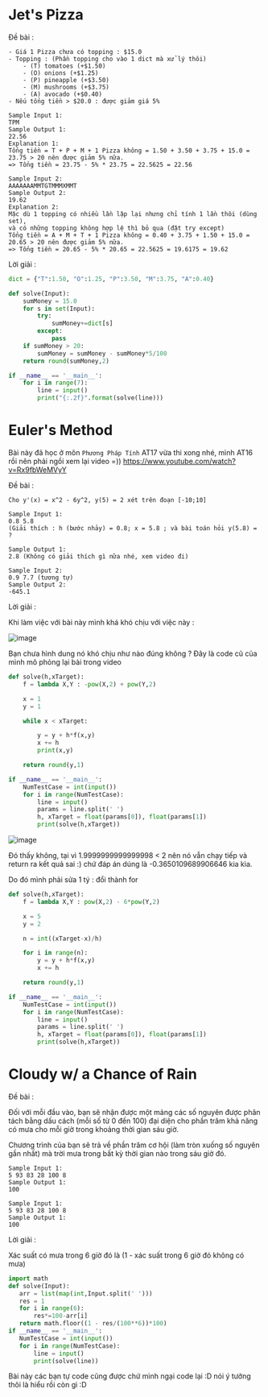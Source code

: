 # Jet's Pizza

Đề bài : 
```
- Giá 1 Pizza chưa có topping : $15.0
- Topping : (Phần topping cho vào 1 dict mà xử lý thôi)
    - (T) tomatoes (+$1.50)
    - (O) onions (+$1.25)
    - (P) pineapple (+$3.50)
    - (M) mushrooms (+$3.75)
    - (A) avocado (+$0.40)
- Nếu tổng tiền > $20.0 : được giảm giá 5% 

Sample Input 1:
TPM
Sample Output 1:
22.56
Explanation 1:
Tổng tiền = T + P + M + 1 Pizza không = 1.50 + 3.50 + 3.75 + 15.0 = 23.75 > 20 nên được giảm 5% nữa.
=> Tổng tiền = 23.75 - 5% * 23.75 = 22.5625 = 22.56

Sample Input 2:
AAAAAAAMMTGTMMMXMMT
Sample Output 2:
19.62
Explanation 2:
Mặc dù 1 topping có nhiều lần lặp lại nhưng chỉ tính 1 lần thôi (dùng set), 
và có những topping không hợp lệ thì bỏ qua (đặt try except)
Tổng tiền = A + M + T + 1 Pizza không = 0.40 + 3.75 + 1.50 + 15.0 = 20.65 > 20 nên được giảm 5% nữa.
=> Tổng tiền = 20.65 - 5% * 20.65 = 22.5625 = 19.6175 = 19.62
```

Lời giải : 

```python
dict = {"T":1.50, "O":1.25, "P":3.50, "M":3.75, "A":0.40}

def solve(Input):
    sumMoney = 15.0
    for s in set(Input):
        try:
            sumMoney+=dict[s]
        except:
            pass
    if sumMoney > 20:
        sumMoney = sumMoney - sumMoney*5/100
    return round(sumMoney,2)

if __name__ == '__main__':
    for i in range(7):
        line = input()
        print("{:.2f}".format(solve(line)))
```

# Euler's Method

Bài này đã học ở môn `Phương Pháp Tính`  AT17 vừa thi xong nhé, mình AT16 rồi nên phải ngồi xem lại video =)) https://www.youtube.com/watch?v=Rx9fbWeMVyY

Đề bài : 

```
Cho y'(x) = x^2 - 6y^2, y(5) = 2 xét trên đoạn [-10;10] 

Sample Input 1:
0.8 5.8 
(Giải thích : h (bước nhảy) = 0.8; x = 5.8 ; và bài toán hỏi y(5.8) = ? 

Sample Output 1:
2.8 (Không có giải thích gì nữa nhé, xem video đi)

Sample Input 2:
0.9 7.7 (tương tự)
Sample Output 2:
-645.1
```

Lời giải :

Khi làm việc với bài này mình khá khó chịu với việc này : 

![image](https://user-images.githubusercontent.com/72289126/154806715-c9b243c4-d94e-4580-9182-9a4aae6b2fa5.png)

Bạn chưa hình dung nó khó chịu như nào đúng không ? Đây là code cũ của mình mô phỏng lại bài trong video

```python
def solve(h,xTarget):
    f = lambda X,Y : -pow(X,2) + pow(Y,2)

    x = 1
    y = 1

    while x < xTarget:

        y = y + h*f(x,y)
        x += h
        print(x,y)

    return round(y,1)

if __name__ == '__main__':
    NumTestCase = int(input())
    for i in range(NumTestCase):
        line = input()
        params = line.split(' ')
        h, xTarget = float(params[0]), float(params[1])
        print(solve(h,xTarget))
```

![image](https://user-images.githubusercontent.com/72289126/154806947-3f560355-21e7-48e2-9bbb-3113517677b4.png)

Đó thấy không, tại vì 1.9999999999999998 < 2 nên nó vẫn chạy tiếp và return ra kết quả sai :) chứ đáp án dúng là -0.3650109689906646 kia kìa.

Do đó mình phải sửa 1 tý : đổi thành for 

```python
def solve(h,xTarget):
    f = lambda X,Y : pow(X,2) - 6*pow(Y,2)

    x = 5
    y = 2

    n = int((xTarget-x)/h)

    for i in range(n):
        y = y + h*f(x,y)
        x += h

    return round(y,1)

if __name__ == '__main__':
    NumTestCase = int(input())
    for i in range(NumTestCase):
        line = input()
        params = line.split(' ')
        h, xTarget = float(params[0]), float(params[1])
        print(solve(h,xTarget))
 ```
 
 # Cloudy w/ a Chance of Rain
 
 Đề bài : 

Đối với mỗi đầu vào, bạn sẽ nhận được một mảng các số nguyên được phân tách bằng dấu cách (mỗi số từ 0 đến 100) 
đại diện cho phần trăm khả năng có mưa cho mỗi giờ trong khoảng thời gian sáu giờ. 

Chương trình của bạn sẽ trả về phần trăm cơ hội (làm tròn xuống số nguyên gần nhất)
mà trời mưa trong bất kỳ thời gian nào trong sáu giờ đó.

 ```
Sample Input 1:
5 93 83 28 100 8
Sample Output 1:
100

Sample Input 1:
5 93 83 28 100 8
Sample Output 1:
100
 ```
 
 Lời giải : 
 
 Xác suất có mưa trong 6 giờ đó là (1 - xác suất trong 6 giờ đó không có mưa) 
 
 ```python
 import math
def solve(Input):
    arr = list(map(int,Input.split(' ')))
    res = 1
    for i in range(6):
        res*=100-arr[i]
    return math.floor((1 - res/(100**6))*100)
if __name__ == '__main__':
    NumTestCase = int(input())
    for i in range(NumTestCase):
        line = input()
        print(solve(line))
 ```
 
 Bài này các bạn tự code cũng được chứ mình ngại code lại :D nói ý tưởng thôi là hiểu rồi còn gì :D
 
